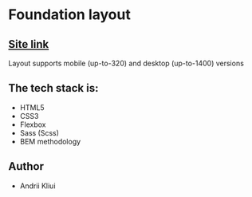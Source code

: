 <h1>Foundation layout</h1>
<h2><a href="https://kluy.github.io/Foundation-layout/index.html">Site link</a></h2>

<p>Layout supports mobile (up-to-320) and desktop (up-to-1400) versions</p>

<h2>The tech stack is:</h2>

<ul>
    <li>HTML5</li>
    <li>CSS3</li>
    <li>Flexbox</li>
    <li>Sass (Scss)</li>
    <li>BEM methodology</li>
</ul>

<h2>Author</h2>

<ul>
    <li>Andrii Kliui</li>
</ul>
